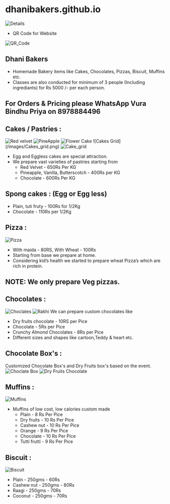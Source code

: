 # dhanibakers.github.io

![Details](/assets/Bindhu_visiting%20card.JPG)

- QR Code for Website

![QR_Code](/assets/QR_Code.png)

## Dhani Bakers 

- Homemade Bakery items like Cakes, Chocolates, Pizzas, Biscuit, Muffins etc.
- Classes are also conducted for minimum of 3 people (Including ingrediants) for Rs 5000 /- per each person.

## For Orders & Pricing please WhatsApp Vura Bindhu Priya on 8978884496

## Cakes / Pastries : 
![Red velvet](/images/RedVelvet.png)
![PineApple](/images/pineapple.jpg)
![Flower Cake](/images/IMG_20190716_094141.jpg)
![Cakes Grid] (/images/Cakes_grid.png)
![Cake_grid](/images/cgrid.png)

  - Egg and Eggless cakes are special attraction. 
  - We prepare vast varieties of pastries starting from
      - Red Velvet - 650Rs Per KG 
      - Pineapple, Vanilla, Butterscotch - 400Rs per KG
      - Chocolate - 600Rs Per KG
## Spong cakes : (Egg or Egg less)
  - Plain, tuti fruty - 100Rs for 1/2Kg
  - Chocolate - 110Rs per 1/2Kg

## Pizza : 
![Pizza](/images/IMG-20190804-WA0008.jpg)
  - With maida - 80RS, With Wheat - 100Rs
  - Starting from base we prepare at home.
  - Considering kid’s health we started to prepare wheat Pizza’s which are rich in protein.
    
    
## NOTE: We only prepare Veg pizzas.
 
## Chocolates :
![Choclates](/images/cho.jpg)
![Rakhi](/images/quickgrid_20197278296271.png)
   We can prepare custom chocolates like
  - Dry fruits chocolate - 10RS per Pice
  - Chocolate - 5Rs per Pice
  - Crunchy Almond Chocolates - 8Rs per Pice
  - Different sizes and shapes like cartoon,Teddy & heart etc.
  
## Chocolate Box's :
Customized Chocolate Box's and Dry Fruits box's based on the event.
![Choclate Box](/images/Chocolate_box_grid.png)
![Dry Fruits Chocolate](/images/Dry_fruits_chocolates.png) 

## Muffins : 
![Muffins](/images/muffins.jpg)
  - Muffins of low cost, low calories custom made 
    - Plain - 8 Rs Per Pice
    - Dry fruits - 10 Rs Per Pice
    - Cashew nut - 10 Rs Per Pice
    - Orange - 9 Rs Per Pice
    - Chocolate  - 10 Rs Per Pice
    - Tutti frutti  - 9 Rs Per Pice
    
## Biscuit :
![Biscuit](/images/busi.jpg)
  - Plain - 250gms - 60Rs
  - Cashew nut - 250gms - 80Rs
  - Raagi - 250gms - 70Rs
  - Coconut - 250gms - 70Rs
